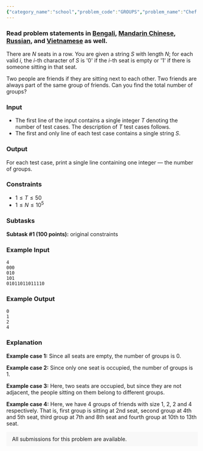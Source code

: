 ```yaml
---
{"category_name":"school","problem_code":"GROUPS","problem_name":"Chef and Groups","problemComponents":{"constraints":"","constraintsState":false,"subtasks":"","subtasksState":false,"inputFormat":"","inputFormatState":false,"outputFormat":"","outputFormatState":false,"sampleTestCases":{"0":{"id":1,"input":"4\r\n000\r\n010\r\n101\r\n01011011011110","output":"0\r\n1\r\n2\r\n4","explanation":"**Example case 1:** Since all seats are empty, the number of groups is $0$.\r\n\r\n**Example case 2:** Since only one seat is occupied, the number of groups is $1$.\r\n\r\n**Example case 3:** Here, two seats are occupied, but since they are not adjacent, the people sitting on them belong to different groups.\r\n\r\n**Example case 4:** Here, we have $4$ groups of friends with size $1$, $2$, $2$ and $4$ respectively. That is, first group is sitting at $2$nd seat, second group at $4$th and $5$th seat, third group at  $7$th and $8$th seat and fourth group at $10$th to $13$th seat.","isDeleted":false}}},"video_editorial_url":"https://youtu.be/SaZ9_WILbmI","languages_supported":{"0":"CPP14","1":"C","2":"JAVA","3":"PYTH 3.6","4":"CPP17","5":"PYTH","6":"PYP3","7":"CS2","8":"ADA","9":"PYPY","10":"TEXT","11":"PAS fpc","12":"NODEJS","13":"RUBY","14":"PHP","15":"GO","16":"HASK","17":"TCL","18":"PERL","19":"SCALA","20":"LUA","21":"kotlin","22":"BASH","23":"JS","24":"LISP sbcl","25":"rust","26":"PAS gpc","27":"BF","28":"CLOJ","29":"R","30":"D","31":"CAML","32":"FORT","33":"ASM","34":"swift","35":"FS","36":"WSPC","37":"LISP clisp","38":"SQL","39":"SCM guile","40":"PERL6","41":"ERL","42":"CLPS","43":"ICK","44":"NICE","45":"PRLG","46":"ICON","47":"COB","48":"SCM chicken","49":"PIKE","50":"SCM qobi","51":"ST","52":"SQLQ","53":"NEM"},"max_timelimit":1,"source_sizelimit":50000,"problem_author":"smit_adm","problem_tester":"","date_added":"9-01-2021","tags":{"0":"march21","1":"simple","2":"smit_adm"},"problem_difficulty_level":"Simple","best_tag":"","editorial_url":"https://discuss.codechef.com/problems/GROUPS","time":{"view_start_date":1104528600,"submit_start_date":1104528600,"visible_start_date":1104528600,"end_date":1735669800},"is_direct_submittable":false,"problemDiscussURL":"https://discuss.codechef.com/search?q=GROUPS","is_proctored":false,"visitedContests":{},"layout":"problem"}
---
```

### Read problem statements in [Bengali](https://www.codechef.com/download/translated/MARCH21/bengali/GROUPS.pdf), [Mandarin Chinese](https://www.codechef.com/download/translated/MARCH21/mandarin/GROUPS.pdf), [Russian](https://www.codechef.com/download/translated/MARCH21/russian/GROUPS.pdf), and [Vietnamese](https://www.codechef.com/download/translated/MARCH21/vietnamese/GROUPS.pdf) as well.

There are $N$ seats in a row. You are given a string $S$ with length $N$; for each valid $i$, the $i$-th character of $S$ is '0' if the $i$-th seat is empty or '1' if there is someone sitting in that seat.

Two people are friends if they are sitting next to each other. Two friends are always part of the same group of friends. Can you find the total number of groups? 

### Input
- The first line of the input contains a single integer $T$ denoting the number of test cases. The description of $T$ test cases follows.
- The first and only line of each test case contains a single string $S$. 

### Output
For each test case, print a single line containing one integer ― the number of groups.

### Constraints
- $1 \leq T \leq 50$
- $1 \leq N \leq 10^5$

### Subtasks
**Subtask #1 (100 points):** original constraints

### Example Input
```
4
000
010
101
01011011011110
```

### Example Output
```
0
1
2
4
```

### Explanation
**Example case 1:** Since all seats are empty, the number of groups is $0$.

**Example case 2:** Since only one seat is occupied, the number of groups is $1$.

**Example case 3:** Here, two seats are occupied, but since they are not adjacent, the people sitting on them belong to different groups.

**Example case 4:** Here, we have $4$ groups of friends with size $1$, $2$, $2$ and $4$ respectively. That is, first group is sitting at $2$nd seat, second group at $4$th and $5$th seat, third group at  $7$th and $8$th seat and fourth group at $10$th to $13$th seat.


<aside style='background: #f8f8f8;padding: 10px 15px;'><div>All submissions for this problem are available.</div></aside>